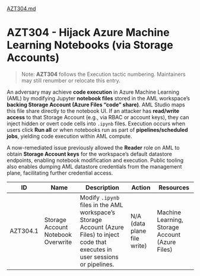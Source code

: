 [AZT304.md](https://github.com/user-attachments/files/22000774/AZT304.md)
# AZT304 - Hijack Azure Machine Learning Notebooks (via Storage Accounts)

> Note: **AZT304** follows the Execution tactic numbering. Maintainers may still renumber or relocate this entry.

An adversary may achieve **code execution** in Azure Machine Learning (AML) by modifying Jupyter **notebook files** stored in the AML workspace’s **backing Storage Account (Azure Files “code” share)**. AML Studio maps this file share directly to the notebook UI. If an attacker has **read/write access** to that Storage Account (e.g., via RBAC or account keys), they can inject hidden or overt code cells into `.ipynb` files. Execution occurs when users click **Run all** or when notebooks run as part of **pipelines/scheduled jobs**, yielding code execution within AML compute.

A now-remediated issue previously allowed the **Reader** role on AML to obtain **Storage Account keys** for the workspace’s default datastore endpoints, enabling notebook modification and execution. Public tooling also enables dumping AML datastore credentials from the management plane, facilitating further credential access.

ID | Name | Description | Action | Resources
---|---|---|---|---
AZT304.1 | Storage Account Notebook Overwrite | Modify `.ipynb` files in the AML workspace’s Storage Account (Azure Files) to inject code that executes in user sessions or pipelines. | N/A (data plane file write) | Machine Learning, Storage Account (Azure Files)
